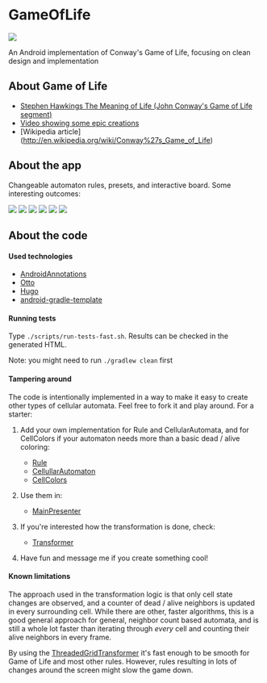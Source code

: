 # GameOfLife
[![](https://developer.android.com/images/brand/en_app_rgb_wo_60.png)](https://play.google.com/store/apps/details?id=hu.supercluster.gameoflife)

An Android implementation of Conway's Game of Life, focusing on clean design and implementation

## About Game of Life
* [Stephen Hawkings The Meaning of Life (John Conway's Game of Life segment)](https://www.youtube.com/watch?v=CgOcEZinQ2I)
* [Video showing some epic creations](https://www.youtube.com/watch?v=C2vgICfQawE)
* [Wikipedia article] (http://en.wikipedia.org/wiki/Conway%27s_Game_of_Life)

## About the app
Changeable automaton rules, presets, and interactive board. Some interesting outcomes:

![](http://i.imgur.com/jZPfMlv.png)
![](http://i.imgur.com/sDMRCJW.png)
![](http://i.imgur.com/FOdxb8i.png)
![](http://i.imgur.com/8bi2kLT.png)
![](http://i.imgur.com/wmSrTRt.png)
![](http://i.imgur.com/cwAe79y.png)

## About the code
#### Used technologies
* [AndroidAnnotations](https://github.com/excilys/androidannotations) 
* [Otto](square.github.io/otto/) 
* [Hugo](https://github.com/JakeWharton/hugo)
* [android-gradle-template](https://github.com/nenick/android-gradle-template)

#### Running tests
Type ```./scripts/run-tests-fast.sh```. Results can be checked in the generated HTML.

Note: you might need to run ```./gradlew clean``` first

#### Tampering around
The code is intentionally implemented in a way to make it easy to create other types of cellular automata. Feel free to fork it and play around. For a starter:

1. Add your own implementation for Rule and CellularAutomata, and for CellColors if your automaton needs more than a basic dead / alive coloring:
   * [Rule](https://github.com/zsoltk/GameOfLife/tree/master/app/src/main/java/hu/supercluster/gameoflife/game/rule)
   * [CellullarAutomaton](https://github.com/zsoltk/GameOfLife/tree/master/app/src/main/java/hu/supercluster/gameoflife/game/cellularautomaton)
   * [CellColors](https://github.com/zsoltk/GameOfLife/tree/master/app/src/main/java/hu/supercluster/gameoflife/game/visualization/cell)

2. Use them in:
   * [MainPresenter](https://github.com/zsoltk/GameOfLife/blob/master/app/src/main/java/hu/supercluster/gameoflife/app/activity/main/MainPresenter.java)

3. If you're interested how the transformation is done, check:
   * [Transformer](https://github.com/zsoltk/GameOfLife/tree/master/app/src/main/java/hu/supercluster/gameoflife/game/transformer)

4. Have fun and message me if you create something cool!

#### Known limitations
The approach used in the transformation logic is that only cell state changes are observed, and a counter of dead / alive neighbors is updated in every surrounding cell. While there are other, faster algorithms, this is a good general approach for general, neighbor count based automata, and is still a whole lot faster than iterating through *every* cell and counting their alive neighbors in every frame.

By using the [ThreadedGridTransformer](https://github.com/zsoltk/GameOfLife/blob/master/app/src/main/java/hu/supercluster/gameoflife/game/transformer/ThreadedGridTransformer.java) it's fast enough to be smooth for Game of Life and most other rules. However, rules resulting in lots of changes around the screen might slow the game down.


